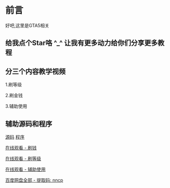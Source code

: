 # 前言

好吧,这里是GTA5相关

## 给我点个Star咯 ^_^ 让我有更多动力给你们分享更多教程

## 分三个内容教学视频

1.刷等级

2.刷金钱

3.辅助使用

## 辅助源码和程序
[源码](https://github.com/FiYHer/gta5_cheats_1.50)
[程序](https://github.com/FiYHer/gta5_cheats_1.50/releases)

[在线观看 - 刷钱](https://www.ixigua.com/6852550551683793415/?utm_source=xiguastudio)

[在线观看 - 刷等级](https://www.ixigua.com/6852555956094501390/?utm_source=xiguastudio)

[在线观看 - 辅助使用](https://www.ixigua.com/6852558639929131527/?utm_source=xiguastudio)

[百度网盘全部 - 提取码: nncp](https://pan.baidu.com/s/1l1iVHl2j3I_qLiQU7KOQMQ)























